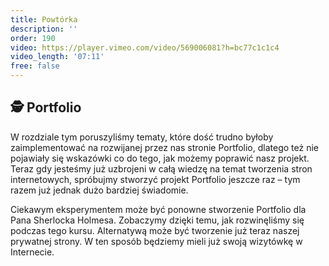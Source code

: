 ```yaml
---
title: Powtórka
description: ''
order: 190
video: https://player.vimeo.com/video/569006081?h=bc77c1c1c4
video_length: '07:11'
free: false
---
```


## 🕵️ Portfolio

W rozdziale tym poruszyliśmy tematy, które dość trudno byłoby zaimplementować na rozwijanej przez nas stronie Portfolio, dlatego też nie pojawiały się wskazówki co do tego, jak możemy poprawić nasz projekt. Teraz gdy jesteśmy już uzbrojeni w całą wiedzę na temat tworzenia stron internetowych, spróbujmy stworzyć projekt Portfolio jeszcze raz – tym razem już jednak dużo bardziej świadomie.

Ciekawym eksperymentem może być ponowne stworzenie Portfolio dla Pana Sherlocka Holmesa. Zobaczymy dzięki temu, jak rozwinęliśmy się podczas tego kursu. Alternatywą może być tworzenie już teraz naszej prywatnej strony. W ten sposób będziemy mieli już swoją wizytówkę w Internecie.
